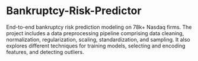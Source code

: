 # Bankruptcy-Risk-Predictor
End-to-end bankruptcy risk prediction modeling on 78k+ Nasdaq firms. The project includes a data preprocessing pipeline comprising data cleaning, normalization, regularization, scaling, standardization, and sampling. It also explores different techniques for training models, selecting and encoding features, and detecting outliers.
